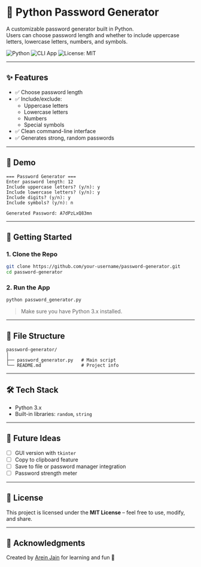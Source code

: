 # 🔐 Python Password Generator

A customizable password generator built in Python.  
Users can choose password length and whether to include uppercase letters, lowercase letters, numbers, and symbols.

![Python](https://img.shields.io/badge/Python-3.x-blue.svg)
![CLI App](https://img.shields.io/badge/Type-CLI-lightgrey)
![License: MIT](https://img.shields.io/badge/License-MIT-green.svg)

---

## ✨ Features

- ✅ Choose password length
- ✅ Include/exclude:
  - Uppercase letters
  - Lowercase letters
  - Numbers
  - Special symbols
- ✅ Clean command-line interface
- ✅ Generates strong, random passwords

---

## 📸 Demo

```
=== Password Generator ===
Enter password length: 12
Include uppercase letters? (y/n): y
Include lowercase letters? (y/n): y
Include digits? (y/n): y
Include symbols? (y/n): n

Generated Password: A7dPzLxQ83mn
```

---

## 🚀 Getting Started

### 1. Clone the Repo

```bash
git clone https://github.com/your-username/password-generator.git
cd password-generator
```

### 2. Run the App

```bash
python password_generator.py
```

> Make sure you have Python 3.x installed.

---

## 📂 File Structure

```
password-generator/
│
├── password_generator.py   # Main script
└── README.md               # Project info
```

---

## 🛠 Tech Stack

- Python 3.x
- Built-in libraries: `random`, `string`

---

## 🧠 Future Ideas

- [ ] GUI version with `tkinter`
- [ ] Copy to clipboard feature
- [ ] Save to file or password manager integration
- [ ] Password strength meter

---

## 📜 License

This project is licensed under the **MIT License** – feel free to use, modify, and share.

---

## 🙌 Acknowledgments

Created by [Arein Jain](https://github.com/your-username) for learning and fun 🎯
